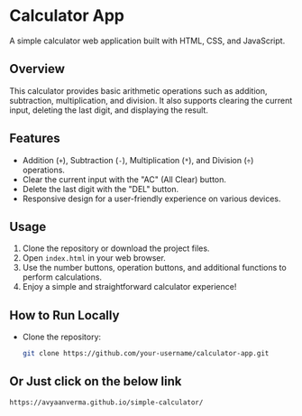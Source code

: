 # Calculator App

A simple calculator web application built with HTML, CSS, and JavaScript.

## Overview

This calculator provides basic arithmetic operations such as addition, subtraction, multiplication, and division. It also supports clearing the current input, deleting the last digit, and displaying the result.

## Features

- Addition (`+`), Subtraction (`-`), Multiplication (`*`), and Division (`÷`) operations.
- Clear the current input with the "AC" (All Clear) button.
- Delete the last digit with the "DEL" button.
- Responsive design for a user-friendly experience on various devices.

## Usage

1. Clone the repository or download the project files.
2. Open `index.html` in your web browser.
3. Use the number buttons, operation buttons, and additional functions to perform calculations.
4. Enjoy a simple and straightforward calculator experience!

## How to Run Locally

- Clone the repository:

  ```bash
  git clone https://github.com/your-username/calculator-app.git

## Or Just click on the below link
    https://avyaanverma.github.io/simple-calculator/
